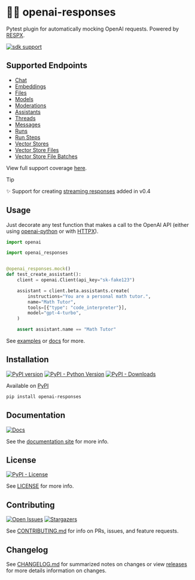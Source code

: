 # 🧪🤖 openai-responses

Pytest plugin for automatically mocking OpenAI requests. Powered by [RESPX](https://github.com/lundberg/respx).

[![sdk support](https://img.shields.io/badge/SDK_Support-v1.32+-white?logo=openai&logoColor=black&labelColor=white)](https://github.com/openai/openai-python)

## Supported Endpoints

- [Chat](https://github.com/mharrisb1/openai-responses-python/blob/main/examples/test_chat_completion.py)
- [Embeddings](https://github.com/mharrisb1/openai-responses-python/blob/main/examples/test_embeddings.py)
- [Files](https://github.com/mharrisb1/openai-responses-python/blob/main/examples/test_files.py)
- [Models](https://github.com/mharrisb1/openai-responses-python/blob/main/examples/test_models.py)
- [Moderations](https://github.com/mharrisb1/openai-responses-python/blob/main/examples/test_moderations.py)
- [Assistants](https://github.com/mharrisb1/openai-responses-python/blob/main/examples/test_assistants.py)
- [Threads](https://github.com/mharrisb1/openai-responses-python/blob/main/examples/test_threads.py)
- [Messages](https://github.com/mharrisb1/openai-responses-python/blob/main/examples/test_messages.py)
- [Runs](https://github.com/mharrisb1/openai-responses-python/blob/main/examples/test_runs.py)
- [Run Steps](https://github.com/mharrisb1/openai-responses-python/blob/main/examples/test_run_steps.py)
- [Vector Stores](https://github.com/mharrisb1/openai-responses-python/blob/main/examples/test_vector_stores.py)
- [Vector Store Files](https://github.com/mharrisb1/openai-responses-python/blob/main/examples/test_vector_store_files.py)
- [Vector Store File Batches](https://github.com/mharrisb1/openai-responses-python/blob/main/examples/test_vector_store_file_batches.py)

View full support coverage [here](https://mharrisb1.github.io/openai-responses-python/coverage).

> [!TIP]
> ✨ Support for creating [streaming responses](https://mharrisb1.github.io/openai-responses-python/user_guide/streaming/) added in v0.4

## Usage

Just decorate any test function that makes a call to the OpenAI API (either using [openai-python](https://github.com/openai/openai-python) or with [HTTPX](https://www.python-httpx.org/)).

```python
import openai

import openai_responses


@openai_responses.mock()
def test_create_assistant():
    client = openai.Client(api_key="sk-fake123")

    assistant = client.beta.assistants.create(
        instructions="You are a personal math tutor.",
        name="Math Tutor",
        tools=[{"type": "code_interpreter"}],
        model="gpt-4-turbo",
    )

    assert assistant.name == "Math Tutor"
```

See [examples](https://github.com/mharrisb1/openai-responses-python/tree/main/examples) or [docs](https://mharrisb1.github.io/openai-responses-python) for more.

## Installation

[![PyPI version](https://badge.fury.io/py/openai-responses.svg)](https://badge.fury.io/py/openai-responses)
[![PyPI - Python Version](https://img.shields.io/pypi/pyversions/openai-responses.svg)](https://pypi.org/project/openai-responses/)
[![PyPI - Downloads](https://img.shields.io/pypi/dm/openai-responses)](https://pypi.org/project/openai-responses/)

Available on [PyPI](https://pypi.org/project/openai-responses/)

```bash
pip install openai-responses
```

## Documentation

[![Docs](https://github.com/mharrisb1/openai-responses-python/actions/workflows/docs.yml/badge.svg)](https://mharrisb1.github.io/openai-responses-python)

See the [documentation site](https://mharrisb1.github.io/openai-responses-python) for more info.

## License

[![PyPI - License](https://img.shields.io/pypi/l/openai-responses)](https://opensource.org/blog/license/mit)

See [LICENSE](https://github.com/mharrisb1/openai-responses-python/blob/main/LICENSE) for more info.

## Contributing

[![Open Issues](https://img.shields.io/github/issues/mharrisb1/openai-responses-python)](https://github.com/mharrisb1/openai-responses-python/issues)
[![Stargazers](https://img.shields.io/github/stars/mharrisb1/openai-responses-python?style)](https://pypistats.org/packages/openai-responses)

See [CONTRIBUTING.md](https://github.com/mharrisb1/openai-responses-python/blob/main/CONTRIBUTING.md) for info on PRs, issues, and feature requests.

## Changelog

See [CHANGELOG.md](https://github.com/mharrisb1/openai-responses-python/blob/main/CHANGELOG.md) for summarized notes on changes or view [releases](https://github.com/mharrisb1/openai-responses-python/releases) for more details information on changes.
